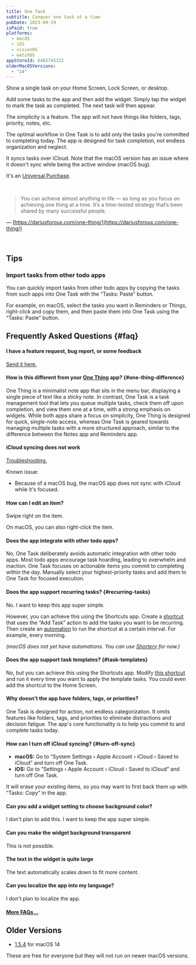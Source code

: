 ```yaml
---
title: One Task
subtitle: Conquer one task at a time
pubDate: 2023-09-19
isPaid: true
platforms:
  - macOS
  - iOS
  - visionOS
  - watchOS
appStoreId: 6465745322
olderMacOSVersions:
  - "14"
---
```


Show a single task on your Home Screen, Lock Screen, or desktop.

Add some tasks to the app and then add the widget. Simply tap the widget to mark the task as completed. The next task will then appear.

The simplicity is a feature. The app will not have things like folders, tags, priority, notes, etc.

The optimal workflow in One Task is to add only the tasks you're committed to completing today. The app is designed for task completion, not endless organization and neglect.

<!-- Syncs seamlessly across your devices with iCloud. -->

It syncs tasks over iCloud. Note that the macOS version has an issue where it doesn't sync while being the active window (macOS bug).

It's an [Universal Purchase](/apps/faq#universal-purchase).

<br>

> You can achieve almost anything in life — as long as you focus on achieving one thing at a time. It’s a time-tested strategy that’s been shared by many successful people.

— [https://dariusforoux.com/one-thing/](https://dariusforoux.com/one-thing/)

<br>

## Tips

### Import tasks from other todo apps

You can quickly import tasks from other todo apps by copying the tasks from such apps into One Task with the “Tasks: Paste” button.

For example, on macOS, select the tasks you want in Reminders or Things, right-click and copy them, and then paste them into One Task using the “Tasks: Paste” button.

## Frequently Asked Questions {#faq}

#### I have a feature request, bug report, or some feedback

[Send it here.](https://o9-9.github.io/feedback?product=One%20Task&referrer=Website-FAQ)

#### How is this different from your [One Thing](/one-thing) app? {#one-thing-difference}

One Thing is a minimalist note app that sits in the menu bar, displaying a single piece of text like a sticky note. In contrast, One Task is a task management tool that lets you queue multiple tasks, check them off upon completion, and view them one at a time, with a strong emphasis on widgets. While both apps share a focus on simplicity, One Thing is designed for quick, single-note access, whereas One Task is geared towards managing multiple tasks with a more structured approach, similar to the difference between the Notes app and Reminders app.

#### iCloud syncing does not work

[Troubleshooting.](/apps/faq#icloud-sync)

Known issue:

- Because of a macOS bug, the macOS app does not sync with iCloud while it's focused.

#### How can I edit an item?

Swipe right on the item.

On macOS, you can also right-click the item.

#### Does the app integrate with other todo apps?

No, One Task deliberately avoids automatic integration with other todo apps. Most todo apps encourage task hoarding, leading to overwhelm and inaction. One Task focuses on actionable items you commit to completing within the day. Manually select your highest-priority tasks and add them to One Task for focused execution.

#### Does the app support recurring tasks? {#recurring-tasks}

No. I want to keep this app super simple.

However, you can achieve this using the Shortcuts app. Create a [shortcut](https://support.apple.com/guide/shortcuts/welcome/ios) that uses the “Add Task” action to add the tasks you want to be recurring. Then create an [automation](https://support.apple.com/guide/shortcuts/apdfbdbd7123/7.0/ios/17.0) to run the shortcut at a certain interval. For example, every morning.

_(macOS does not yet have automations. You can use [Shortery](https://apps.apple.com/app/id1594183810) for now.)_

#### Does the app support task templates? {#task-templates}

No, but you can achieve this using the Shortcuts app. Modify [this shortcut](https://www.icloud.com/shortcuts/51edae78b820457a89d12715a053fac6) and run it every time you want to apply the template tasks. You could even add the shortcut to the Home Screen.

#### Why doesn't the app have folders, tags, or priorities?

One Task is designed for action, not endless categorization. It omits features like folders, tags, and priorities to eliminate distractions and decision fatigue. The app's core functionality is to help you commit to and complete tasks today.

#### How can I turn off iCloud syncing? {#turn-off-sync}

- **macOS:** Go to “System Settings › Apple Account › iCloud › Saved to iCloud” and turn off One Task.
- **iOS:** Go to “Settings › Apple Account › iCloud › Saved to iCloud” and turn off One Task.

It will erase your existing items, so you may want to first back them up with “Tasks: Copy” in the app.

#### Can you add a widget setting to choose background color?

I don't plan to add this. I want to keep the app super simple.

#### Can you make the widget background transparent

This is not possible.

#### The text in the widget is quite large

The text automatically scales down to fit more content.

#### Can you localize the app into my language?

I don't plan to localize the app.

#### [More FAQs…](/apps/faq)

## Older Versions

- [1.5.4](https://github.com/user-attachments/files/18549490/One.Task.1.5.4.-.macOS.14.zip) for macOS 14

These are free for everyone but they will not run on newer macOS versions.
